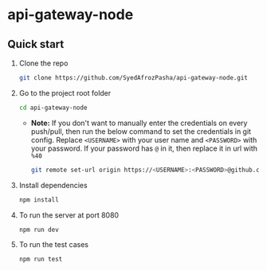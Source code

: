 # api-gateway-node

## Quick start

1. Clone the repo

   ```bash
   git clone https://github.com/SyedAfrozPasha/api-gateway-node.git
   ```

2. Go to the project root folder

   ```bash
   cd api-gateway-node
   ```

   - **Note:** If you don't want to manually enter the credentials on every push/pull, then run the below command to set the credentials in git config. Replace `<USERNAME>` with your user name and `<PASSWORD>` with your password. If your password has `@` in it, then replace it in url with `%40`

     ```bash
     git remote set-url origin https://<USERNAME>:<PASSWORD>@github.com/SyedAfrozPasha/api-gateway-node.git
     ```

3. Install dependencies

   ```bash
   npm install
   ```

4. To run the server at port 8080

   ```bash
   npm run dev
   ```

5. To run the test cases

   ```bash
   npm run test
   ```
